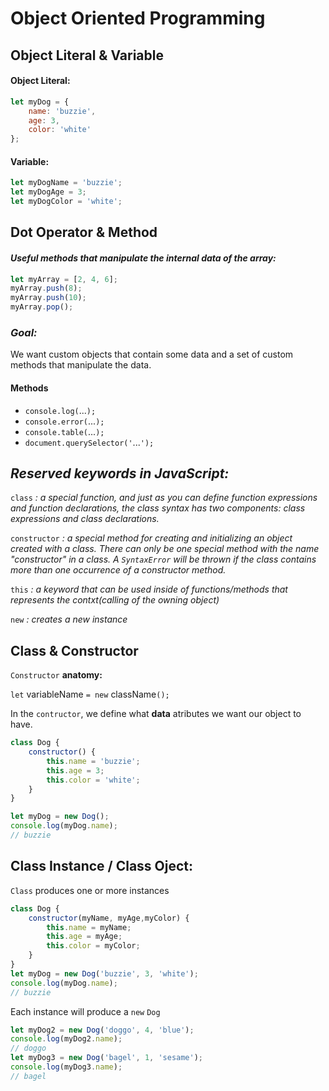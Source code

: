 # Object Oriented Programming

## Object Literal & Variable

#### Object Literal:
```javascript
let myDog = {
	name: 'buzzie',
	age: 3,
	color: 'white'
};
```
#### Variable:
```javascript
let myDogName = 'buzzie';
let myDogAge = 3;
let myDogColor = 'white';
```

## Dot Operator & Method

#### *Useful methods that manipulate the internal data of the array:*
```javascript
let myArray = [2, 4, 6];
myArray.push(8);
myArray.push(10);
myArray.pop();
```

### *Goal:*
We want custom objects that contain some data and a set of custom methods that manipulate the data.

#### Methods
* `console.log(`...`);`
* `console.error(`...`);`
* `console.table(`...`);`
* `document.querySelector('`...`');`

## *Reserved keywords in JavaScript:*

`class` *: a special function, and just as you can define function expressions and function declarations, the class syntax has two components: class expressions and class declarations.*

`constructor` *: a special method for creating and initializing an object created with a class. There can only be one special method with the name "constructor" in a class. A `SyntaxError` will be thrown if the class contains more than one occurrence of a constructor method.*

`this` *: a keyword that can be used inside of functions/methods that represents the contxt(calling of the owning object)*

`new` *: creates a new instance*

## Class & Constructor

`Constructor` **anatomy:** 

`let` variableName `= new` className`();`

In the `contructor`, we define what **data** atributes we want our object to have.

```javascript
class Dog {
	constructor() {
		this.name = 'buzzie';
		this.age = 3;
		this.color = 'white';
	}
}

let myDog = new Dog();
console.log(myDog.name);
// buzzie
```

## Class Instance / Class Oject:

`Class` produces one or more instances

```javascript
class Dog {
	constructor(myName, myAge,myColor) {
		this.name = myName;
		this.age = myAge;
		this.color = myColor;
	}
}
let myDog = new Dog('buzzie', 3, 'white');
console.log(myDog.name);
// buzzie
```

Each instance will produce a `new` `Dog`

```javascript
let myDog2 = new Dog('doggo', 4, 'blue');
console.log(myDog2.name);
// doggo
let myDog3 = new Dog('bagel', 1, 'sesame');
console.log(myDog3.name);
// bagel
```




